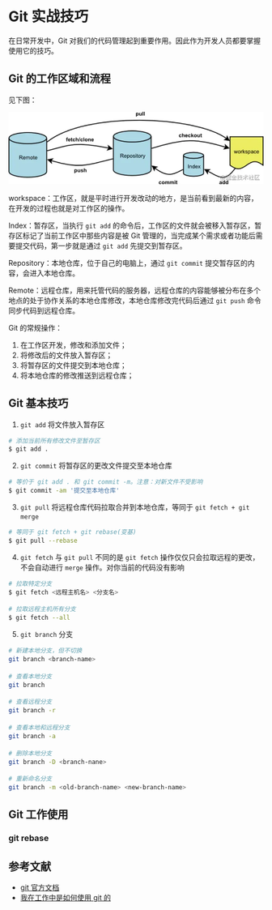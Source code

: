 # Git 实战技巧

在日常开发中，Git 对我们的代码管理起到重要作用。因此作为开发人员都要掌握使用它的技巧。

## Git 的工作区域和流程

见下图：

![git1](../../assets/essays/git_1.jpg)

workspace：工作区，就是平时进行开发改动的地方，是当前看到最新的内容，在开发的过程也就是对工作区的操作。

Index：暂存区，当执行 `git add` 的命令后，工作区的文件就会被移入暂存区，暂存区标记了当前工作区中那些内容是被 Git 管理的，当完成某个需求或者功能后需要提交代码，第一步就是通过 `git add` 先提交到暂存区。

Repository：本地仓库，位于自己的电脑上，通过 `git commit` 提交暂存区的内容，会进入本地仓库。

Remote：远程仓库，用来托管代码的服务器，远程仓库的内容能够被分布在多个地点的处于协作关系的本地仓库修改，本地仓库修改完代码后通过 `git push` 命令同步代码到远程仓库。

Git 的常规操作：

1. 在工作区开发，修改和添加文件；
2. 将修改后的文件放入暂存区；
3. 将暂存区的文件提交到本地仓库；
4. 将本地仓库的修改推送到远程仓库；

## Git 基本技巧

1. `git add` 将文件放入暂存区
```sh
# 添加当前所有修改文件至暂存区
$ git add .
```

2. `git commit` 将暂存区的更改文件提交至本地仓库
```sh
# 等价于 git add . 和 git commit -m。注意：对新文件不受影响
$ git commit -am '提交至本地仓库'
```

3. `git pull` 将远程仓库代码拉取合并到本地仓库，等同于 `git fetch + git merge`
```sh
# 等同于 git fetch + git rebase(变基)
$ git pull --rebase
```

4. `git fetch` 与 `git pull` 不同的是 `git fetch` 操作仅仅只会拉取远程的更改，不会自动进行 `merge` 操作。对你当前的代码没有影响
```sh
# 拉取特定分支
$ git fetch <远程主机名> <分支名>

# 拉取远程主机所有分支
$ git fetch --all
```

5. `git branch` 分支
```sh
# 新建本地分支，但不切换
git branch <branch-name> 

# 查看本地分支
git branch

# 查看远程分支
git branch -r

# 查看本地和远程分支
git branch -a

# 删除本地分支
git branch -D <branch-nane>

# 重新命名分支
git branch -m <old-branch-name> <new-branch-name>
```

## Git 工作使用

### git rebase

## 参考文献

- [git 官方文档](https://www.git-scm.com/docs)
- [我在工作中是如何使用 git 的](https://juejin.cn/post/6974184935804534815)
